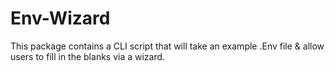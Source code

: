 # Env-Wizard
This package contains a CLI script that will take an example .Env file & allow users to fill in the blanks via a wizard.

